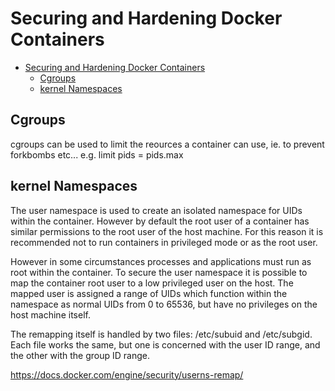 # Securing and Hardening Docker Containers

- [Securing and Hardening Docker Containers](#securing-and-hardening-docker-containers)
  - [Cgroups](#cgroups)
  - [kernel Namespaces](#kernel-namespaces)

## Cgroups 

cgroups can be used to limit the reources a container can use, ie. to prevent forkbombs etc... e.g. limit pids = pids.max 

## kernel Namespaces

The user namespace is used to create an isolated namespace for UIDs within the container. However by default the root user of a container has similar permissions to the root user of the host machine. For this reason it is recommended not to run containers in privileged mode or as the root user.

However in some circumstances processes and applications must run as root within the container. To secure the user namespace it is possible to map the container root user to a low privileged user on the host. The mapped user is assigned a range of UIDs which function within the namespace as normal UIDs from 0 to 65536, but have no privileges on the host machine itself.

The remapping itself is handled by two files: /etc/subuid and /etc/subgid. Each file works the same, but one is concerned with the user ID range, and the other with the group ID range.

https://docs.docker.com/engine/security/userns-remap/



